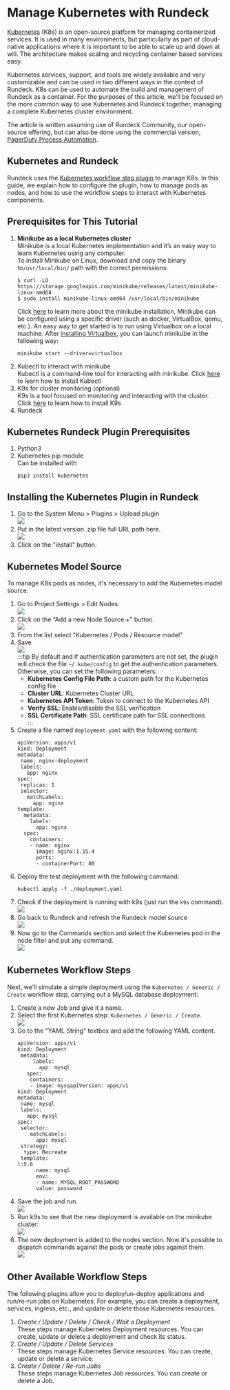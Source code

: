 # Manage Kubernetes with Rundeck

[Kubernetes](https://kubernetes.io/) (K8s) is an open-source platform for managing containerized services. It is used in many environments, but particularly as part of cloud-native applications where it is important to be able to scale up and down at will.  The architecture makes scaling and recycling container based services easy.  

Kubernetes services, support, and tools are widely available and very customizable and can be used in two different ways in the context of Rundeck.  K8s can be used to automate the build and management of Rundeck as a container.  For the purposes of this article, we’ll be focused on the more common way to use Kubernetes and Rundeck together, managing a complete Kubernetes cluster environment.

The article is written assuming use of Rundeck Community, our open-source offering, but can also be done using the commercial version, [PagerDuty Process Automation](https://www.pagerduty.com/platform/automation/process-software/).

## Kubernetes and Rundeck

Rundeck uses the [Kubernetes workflow step plugin](https://github.com/rundeck-plugins/kubernetes) to manage K8s.  In this guide, we explain how to configure the plugin, how to manage pods as nodes, and how to use the workflow steps to interact with Kubernetes components.

## Prerequisites for This Tutorial

1. **Minikube as a local Kubernetes cluster**<br>
 Minikube is a local Kubernetes implementation and it’s an easy way to learn Kubernetes using any computer.<br>
 To install Minikube on Linux, download and copy the binary to`/usr/local/bin/` path with the correct permissions:<br>
	```
  	$ curl -LO https://storage.googleapis.com/minikube/releases/latest/minikube-linux-amd64
  	$ sudo install minikube-linux-amd64 /usr/local/bin/minikube
  	```
 	Click [here](https://minikube.sigs.k8s.io/docs/start/) to learn more about the minikube installation. Minikube can be configured using a specific driver (such as docker, VirtualBox, qemu, etc.). An easy way to get started is to run using Virtualbox on a local machine. After [installing Virtualbox](https://itsfoss.com/install-virtualbox-ubuntu/), you can launch minikube in the following way:<br>
 	```
 	minikube start --driver=virtualbox
 	```
1. Kubectl to interact with minikube<br>
 Kubectl is a command-line tool for interacting with minikube. Click [here](https://kubernetes.io/docs/tasks/tools/#kubectl) to learn how to install Kubectl<br>
1. K9s for cluster monitoring (optional)<br>
 K9s is a tool focused on monitoring and interacting with the cluster. Click [here](https://k9scli.io/topics/install/) to learn how to install K9s<br>
1. Rundeck<br>

## Kubernetes Rundeck Plugin Prerequisites

1. Python3<br>
1. Kubernetes pip module<br>
Can be installed with<br>
	```
	pip3 install kubernetes
	```

## Installing the Kubernetes Plugin in Rundeck

1. Go to the System Menu > Plugins > Upload plugin<br>
![](/assets/img/kube1.png)<br>
1. Put in the latest version .zip file full URL path here.<br>
![](/assets/img/kube2.png)<br>
1. Click on the "install" button.<br>

## Kubernetes Model Source

To manage K8s pods as nodes, it's necessary to add the Kubernetes model source.<br>
1. Go to Project Settings > Edit Nodes<br>
![](/assets/img/kube3.png)<br>
1. Click on the “Add a new Node Source +" button.<br>
![](/assets/img/kube4.png)<br>
1. From the list select "Kubernetes / Pods / Resource model"<br>
1. Save<br>
	![](/assets/img/kube5.png)<br>
	:::tip
	By default and if authentication parameters are not set, the plugin will check the file `~/.kube/config` to get the authentication parameters.<br>
	Otherwise, you can set the following parameters:<br>
	 * **Kubernetes Config File Path**: a custom path for the Kubernetes config file<br>
	 * **Cluster URL**: Kubernetes Cluster URL<br>
	 * **Kubernetes API Token**: Token to connect to the Kubernetes API<br>
	 * **Verify SSL**: Enable/disable the SSL verification<br>
	 * **SSL Certificate Path**: SSL certificate path for SSL connections<br>
	:::
1. Create a file named `deployment.yaml` with the following content:<br>
	```
	apiVersion: apps/v1
	kind: Deployment
	metadata:
 	 name: nginx-deployment
 	 labels:
   	   app: nginx
	spec:
 	 replicas: 1
	 selector:
  	   matchLabels:
     	 app: nginx
 	template:
   	  metadata:
        labels:
          app: nginx
   	  spec:
     	containers:
     	- name: nginx
       	  image: nginx:1.15.4
          ports:
          - containerPort: 80
	```
1. Deploy the test deployment with the following command:<br>
	```
	kubectl apply -f ./deployment.yaml
	```
1. Check if the deployment is running with k9s (just run the `k9s` command).<br>
![](/assets/img/kube6.png)<br>
1. Go back to Rundeck and refresh the Rundeck model source<br>
![](/assets/img/kube7.png)<br>
1. Now go to the Commands section and select the Kubernetes pod in the node filter and put any command.<br>
![](/assets/img/kube8.png)<br>

## Kubernetes Workflow Steps<br>

Next, we’ll simulate a simple deployment using the `Kubernetes / Generic / Create` workflow step, carrying out a MySQL database deployment:<br>
1. Create a new Job and give it a name.<br>
1. Select the first Kubernetes step: `Kubernetes / Generic / Create`.<br>
![](/assets/img/kube9.png)<br>
1. Go to the "YAML String" textbox and add the following YAML content.<br>
	```
	apiVersion: apps/v1
	kind: Deployment
	 metadata:
     	 labels:
       	   app: mysql
   	   spec:
        containers:
        - image: mysqapiVersion: apps/v1
	kind: Deployment
	metadata:
 	 name: mysql
 	 labels:
   	   app: mysql
	spec:
 	 selector:
   		matchLabels:
     	  app: mysql
 	 strategy:
   	  type: Recreate
	 template:
	l:5.6
          name: mysql
          env:
          - name: MYSQL_ROOT_PASSWORD
          value: password
	```
1. Save the job and run.<br>
![](/assets/img/kube10.png)<br>
1. Run k9s to see that the new deployment is available on the minikube cluster:<br>
![](/assets/img/kube11.png)<br>
1. The new deployment is added to the nodes section. Now it's possible to dispatch commands against the pods or create jobs against them.<br>
![](/assets/img/kube11.png)<br>

## Other Available Workflow Steps

The following plugins allow you to deploy/un-deploy applications and run/re-run jobs on Kubernetes. For example, you can create a deployment, services, ingress, etc., and update or delete those Kubernetes resources.<br>
1. _Create / Update / Delete / Check / Wait a Deployment_<br>
These steps manage Kubernetes Deployment resources.  You can create, update or delete a deployment and check its status.<br>
1. _Create / Update / Delete Services_<br>
These steps manage Kubernetes Service resources. You can create, update or delete a service.<br>
1. _Create / Delete / Re-run Jobs_<br>
These steps manage Kubernetes Job resources. You can create or delete a Job.<br>
